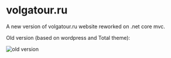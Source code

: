 # volgatour.ru

A new version of volgatour.ru website reworked on .net core mvc.

Old version (based on wordpress and Total theme):

![old version](https://alexpapay.ru/_share_not_delete/vtour_old.png "Title")
